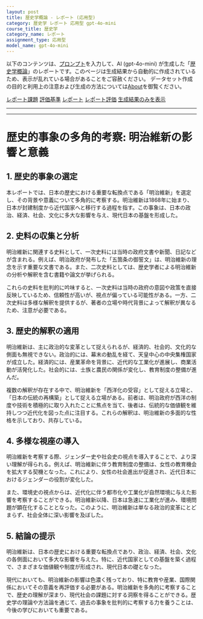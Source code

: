 ```yaml
---
layout: post
title: 歴史学概論 - レポート (応用型)
category: 歴史学 レポート 応用型 gpt-4o-mini
course_title: 歴史学
category_name: レポート
assignment_type: 応用型
model_name: gpt-4o-mini
---
```


以下のコンテンツは、[プロンプト](https://github.com/takedatoshiyuki/synthetic_assignments/tree/main/generated/歴史学/gpt-4o-mini/prompt_レポート-応用型.md)を入力して、AI (gpt-4o-mini) が生成した「[歴史学概論](/contents/歴史学/)」のレポートです。このページは生成結果から自動的に作成されているため、表示が乱れている場合があることをご容赦ください。
データセット作成の目的と利用上の注意および生成の方法については[About](/About)を御覧ください。

[レポート課題](../レポート課題-応用型)
[評価基準](../評価基準-応用型)
[レポート](../レポート-応用型)
[レポート評価](../レポート評価-応用型)
[生成結果のみを表示](https://github.com/takedatoshiyuki/synthetic_assignments/tree/main/generated/歴史学/gpt-4o-mini/レポート-応用型.md)
  

***
***
  
# 歴史的事象の多角的考察: 明治維新の影響と意義

## 1. 歴史的事象の選定

本レポートでは、日本の歴史における重要な転換点である「明治維新」を選定し、その背景や意義について多角的に考察する。明治維新は1868年に始まり、日本が封建制度から近代国家へと移行する過程を指す。この事象は、日本の政治、経済、社会、文化に多大な影響を与え、現代日本の基盤を形成した。

## 2. 史料の収集と分析

明治維新に関連する史料として、一次史料には当時の政府文書や新聞、日記などが含まれる。例えば、明治政府が発布した「五箇条の御誓文」は、明治維新の理念を示す重要な文書である。また、二次史料としては、歴史学者による明治維新の分析や解釈を含む書籍や論文が挙げられる。

これらの史料を批判的に吟味すると、一次史料は当時の政府の意図や政策を直接反映しているため、信頼性が高いが、視点が偏っている可能性がある。一方、二次史料は多様な解釈を提供するが、著者の立場や時代背景によって解釈が異なるため、注意が必要である。

## 3. 歴史的解釈の適用

明治維新は、主に政治的な変革として捉えられるが、経済的、社会的、文化的な側面も無視できない。政治的には、幕末の動乱を経て、天皇中心の中央集権国家が成立した。経済的には、産業革命を背景に、近代的な工業化が進展し、商業活動が活発化した。社会的には、士族と農民の関係が変化し、教育制度の整備が進んだ。

複数の解釈が存在する中で、明治維新を「西洋化の受容」として捉える立場と、「日本の伝統の再構築」として捉える立場がある。前者は、明治政府が西洋の制度や技術を積極的に取り入れたことに焦点を当て、後者は、伝統的な価値観を維持しつつ近代化を図った点に注目する。これらの解釈は、明治維新の多面的な性格を示しており、共存している。

## 4. 多様な視座の導入

明治維新を考察する際、ジェンダー史や社会史の視点を導入することで、より深い理解が得られる。例えば、明治維新に伴う教育制度の整備は、女性の教育機会を拡大する契機となった。これにより、女性の社会進出が促進され、近代日本におけるジェンダーの役割が変化した。

また、環境史の視点からは、近代化に伴う都市化や工業化が自然環境に与えた影響を考察することができる。明治維新以降、日本は急速に工業化が進み、環境問題が顕在化することとなった。このように、明治維新は単なる政治的変革にとどまらず、社会全体に深い影響を及ぼした。

## 5. 結論の提示

明治維新は、日本の歴史における重要な転換点であり、政治、経済、社会、文化の各側面において多大な影響を与えた。特に、近代国家としての基盤を築く過程で、さまざまな価値観や制度が形成され、現代日本の礎となった。

現代においても、明治維新の影響は色濃く残っており、特に教育や産業、国際関係においてその意義を再評価する必要がある。明治維新を多角的に考察することで、歴史の理解が深まり、現代社会の課題に対する洞察を得ることができる。歴史学の理論や方法論を通じて、過去の事象を批判的に考察する力を養うことは、今後の学びにおいても重要である。
